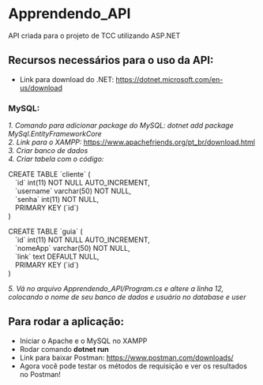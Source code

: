 # Apprendendo_API

API criada para o projeto de TCC utilizando ASP.NET

## Recursos necessários para o uso da API:

* Link para download do .NET: https://dotnet.microsoft.com/en-us/download


### MySQL:

<i> 1. Comando para adicionar package do MySQL: dotnet add package MySql.EntityFrameworkCore </i> <br>
<i> 2. Link para o XAMPP: </i> https://www.apachefriends.org/pt_br/download.html <br>
<i> 3. Criar banco de dados </i> <br>
<i> 4. Criar tabela com o código: </i> <br> 
<p> CREATE TABLE `cliente` (           <br>
  &emsp;`id` int(11) NOT NULL AUTO_INCREMENT,<br>
  &emsp;`username` varchar(50) NOT NULL,     <br>   
  &emsp;`senha` int(11) NOT NULL,            <br>
  &emsp;PRIMARY KEY (`id`)                   <br>
) </p> 
<p> CREATE TABLE `guia` (                       <br>
  &emsp;`id` int(11) NOT NULL AUTO_INCREMENT,   <br>
  &emsp;`nomeApp` varchar(50) NOT NULL,         <br>
  &emsp;`link` text DEFAULT NULL,               <br>
  &emsp;PRIMARY KEY (`id`)                      <br>
) </p>
<i> 5. Vá no arquivo Apprendendo_API/Program.cs e altere a linha 12, colocando o nome de seu banco de dados e usuário no database e user </i>

## Para rodar a aplicação:

* Iniciar o Apache e o MySQL no XAMPP 
* Rodar comando <b>dotnet run</b>
* Link para baixar Postman: https://www.postman.com/downloads/
* Agora você pode testar os métodos de requisição e ver os resultados no Postman!
